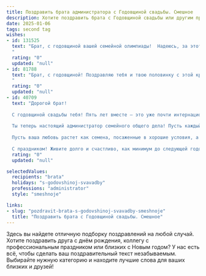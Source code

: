```yaml
---
title: Поздравить брата администратора с Годовщиной свадьбы. Смешное
description: Хотите поздравить брата с Годовщиной свадьбы или другим праздником? Наш ИИ создаст незабываемое поздравление, а вы обязательно выделитесь среди других.  
date: 2025-01-06
tags: second tag
wishes:
- id: 131525
  text: "Брат, с годовщиной вашей семейной олимпиады!  Надеюсь, за этот год вы не только успешно прошли все этапы совместной жизни, но и заработали  золотую медаль в номинации \"Самая счастливая пара\"!  Пусть ваш семейный бюджет не пустеет, как шкаф администратора после корпоратива, а любовь  только крепнет, как позиции начальника после удачного проекта!  Поздравляю!
  "
  rating: "0"
  updated: "null"
- id: 81788
  text: "Брат, с годовщиной! Поздравляю тебя и твою половинку с этой круглой датой! Желаю вам, чтобы ваша семейная жизнь всегда была такой же яркой и интересной, как работа администратора - с кучей задач, неожиданных гостей, и, конечно же, с массой позитивных эмоций! Будьте счастливы, любите друг друга и… не забывайте, что у вас всегда есть запасной комплект ключей! 😉
  "
  rating: "0"
  updated: "null"
- id: 40709
  text: "Дорогой брат!
  
  С годовщиной свадьбы тебя! Пять лет вместе – это уже почти интернациональная миссия! Желаю вам обоим, чтобы каждый день семейной жизни был как в отпуске: с хорошей погодой, вкусной едой и, конечно, без необходимости собирать чемоданы!
  
  Ты теперь настоящий администратор семейного общего дела! Пусть каждый ваш совместный проект проходит без сбоев, а все \"непредвиденные обстоятельства\" решаются так же легко, как ты разрешаешь проблемы на работе.
  
  Пусть ваша любовь растет как семена, посаженные в хорошие условия, а смех и радость сопровождают вас каждый день! Не забывайте проводить командные собрания за ужином и завести своих маленьких \"подчиненных\" в будущем!
  
  С праздником! Живите долго и счастливо, как минимум до следующей годовщины!"
  rating: "0"
  updated: "null"

selectedValues:
  recipients: "brata"
  holidays: "s-godovshinoj-svavadby"
  professions: "administrator"
  style: "smeshnoje"

links:
- slug: "pozdravit-brata-s-godovshinoj-svavadby-smeshnoje"
  title: "Поздравить брата с Годовщиной свадьбы. Смешное"
---
```


Здесь вы найдете отличную подборку поздравлений на любой случай.
Хотите поздравить друга с днём рождения, коллегу с профессиональным праздником или близких с Новым годом? У нас есть всё, чтобы сделать ваш поздравительный текст незабываемым. Выбирайте нужную категорию и находите лучшие слова для ваших близких и друзей!
